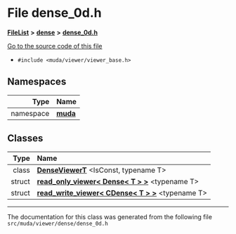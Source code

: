 

# File dense\_0d.h



[**FileList**](files.md) **>** [**dense**](dir_23ef7a0035d05de8c06b1bf3400c653b.md) **>** [**dense\_0d.h**](dense__0d_8h.md)

[Go to the source code of this file](dense__0d_8h_source.md)



* `#include <muda/viewer/viewer_base.h>`













## Namespaces

| Type | Name |
| ---: | :--- |
| namespace | [**muda**](namespacemuda.md) <br> |


## Classes

| Type | Name |
| ---: | :--- |
| class | [**DenseViewerT**](classmuda_1_1_dense_viewer_t.md) &lt;IsConst, typename T&gt;<br> |
| struct | [**read\_only\_viewer&lt; Dense&lt; T &gt; &gt;**](structmuda_1_1read__only__viewer_3_01_dense_3_01_t_01_4_01_4.md) &lt;typename T&gt;<br> |
| struct | [**read\_write\_viewer&lt; CDense&lt; T &gt; &gt;**](structmuda_1_1read__write__viewer_3_01_c_dense_3_01_t_01_4_01_4.md) &lt;typename T&gt;<br> |



















































------------------------------
The documentation for this class was generated from the following file `src/muda/viewer/dense/dense_0d.h`

